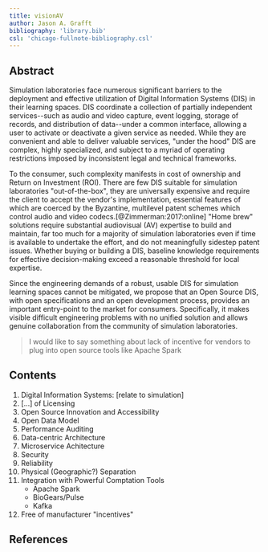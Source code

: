 ```yaml
---
title: visionAV
author: Jason A. Grafft
bibliography: 'library.bib'
csl: 'chicago-fullnote-bibliography.csl'
---
```

## Abstract
Simulation laboratories face numerous significant barriers to the deployment and effective utilization of Digital Information Systems (DIS) in their learning spaces. DIS coordinate a collection of partially independent services--such as audio and video capture, event logging, storage of records, and distribution of data--under a common interface, allowing a user to activate or deactivate a given service as needed. While they are convenient and able to deliver valuable services, "under the hood" DIS are complex, highly specialized, and subject to a myriad of operating restrictions imposed by inconsistent legal and technical frameworks.

To the consumer, such complexity manifests in cost of ownership and Return on Investment (ROI). There are few DIS suitable for simulation laboratories "out-of-the-box", they are universally expensive and require the client to accept the vendor's implementation, essential features of which are coerced by the Byzantine, multilevel patent schemes which control audio and video codecs.[@Zimmerman:2017:online] "Home brew" solutions require substantial audiovisual (AV) expertise to build and maintain, far too much for a majority of simulation laboratories even if time is available to undertake the effort, and do not meaningfully sidestep patent issues. Whether buying or building a DIS, baseline knowledge requirements for effective decision-making exceed a reasonable threshold for local expertise.

Since the engineering demands of a robust, usable DIS for simulation learning spaces cannot be mitigated, we propose that an Open Source DIS, with open specifications and an open development process, provides an important entry-point to the market for consumers. Specifically, it makes visible difficult engineering problems with no unified solution and allows genuine collaboration from the community of simulation laboratories.

> I would like to say something about lack of incentive for vendors to plug into open source tools like Apache Spark

## Contents
1. Digital Information Systems: [relate to simulation]
2. [...] of Licensing
3. Open Source Innovation and Accessibility
4. Open Data Model
5. Performance Auditing
6. Data-centric Architecture
7. Microservice Achitecture
8. Security
9. Reliability
10. Physical (Geographic?) Separation
11. Integration with Powerful Comptation Tools
    - Apache Spark
    - BioGears/Pulse
    - Kafka
12. Free of manufacturer "incentives"

## References